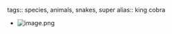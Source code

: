 tags:: species, animals, snakes, super
alias:: king cobra

- ![image.png](../assets/image_1748654043459_0.png)